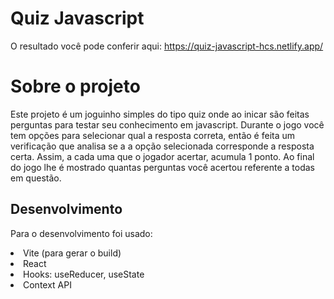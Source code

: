 # Quiz Javascript
O resultado você pode conferir aqui: https://quiz-javascript-hcs.netlify.app/
# Sobre o projeto
Este projeto é um joguinho simples do tipo quiz onde ao inicar são feitas perguntas para testar seu conhecimento em javascript.
Durante o jogo você tem opções para selecionar qual a resposta correta, então é feita um verificação que analisa se a a opção selecionada corresponde a resposta certa. Assim, a cada uma que o jogador acertar, acumula 1 ponto. Ao final do jogo lhe é mostrado quantas perguntas você acertou referente a todas em questão.
## Desenvolvimento
Para o desenvolvimento foi usado:

<li>
Vite (para gerar o build)
<li>
React
<li/>
Hooks: useReducer, useState
<li>
Context API
